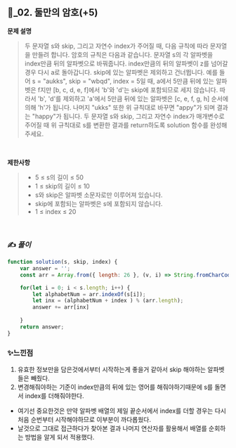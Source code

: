 ## 🔎_02. 둘만의 암호(+5)


<b>문제 설명</b>
</br>
> 두 문자열 s와 skip, 그리고 자연수 index가 주어질 때, 다음 규칙에 따라 문자열을 만들려 합니다. 암호의 규칙은 다음과 같습니다.
> 문자열 s의 각 알파벳을 index만큼 뒤의 알파벳으로 바꿔줍니다.
> index만큼의 뒤의 알파벳이 z를 넘어갈 경우 다시 a로 돌아갑니다.
> skip에 있는 알파벳은 제외하고 건너뜁니다.
> 예를 들어 s = "aukks", skip = "wbqd", index = 5일 때, a에서 5만큼 뒤에 있는 알파벳은 f지만 [b, c, d, e, f]에서 'b'와 'd'는 skip에 포함되므로 세지 않습니다. 따라서 'b', 'd'를 제외하고 'a'에서 5만큼 뒤에 있는 알파벳은 [c, e, f, g, h] 순서에 의해 'h'가 됩니다. 나머지 "ukks" 또한 위 규칙대로 바꾸면 "appy"가 되며 결과는 "happy"가 됩니다.
> 두 문자열 s와 skip, 그리고 자연수 index가 매개변수로 주어질 때 위 규칙대로 s를 변환한 결과를 return하도록 solution 함수를 완성해주세요.

</br>

<b>제한사항</b>
>- 5 ≤ s의 길이 ≤ 50
>- 1 ≤ skip의 길이 ≤ 10
>- s와 skip은 알파벳 소문자로만 이루어져 있습니다.
  >- skip에 포함되는 알파벳은 s에 포함되지 않습니다.
>- 1 ≤ index ≤ 20

<br>

### ✍️ _풀이_

```js
function solution(s, skip, index) {
    var answer = '';
    const arr = Array.from({ length: 26 }, (v, i) => String.fromCharCode(i + 97)).filter(el=> !skip.includes(el));

    for(let i = 0; i < s.length; i++) {
        let alphabetNum = arr.indexOf(s[i]); 
        let inx = (alphabetNum + index ) % (arr.length);
        answer += arr[inx]
        
    }
    return answer;
}

```




### ✨느낀점
1. 유효한 정보만을 담은것에서부터 시작하는게 좋을거 같아서 skip 해야하는 알파벳들은 빼줬다.
2. 변경해줘야하는 기준이 index만큼의 뒤에 있는 영어를 해줘야하기때문에 s를 돌면서 index를 더해줘야한다.
  - 여기선 중요한것은 만약 알파벳 배열의 제일 끝순서에서 index를 더할 경우는 다시 처음 순번부터 시작해야하므로 이부분이 까다롭웠다.
  - 날것으로 그대로 접근하다가 찾아본 결과 나머지 연산자를 활용해서 배열를 순회하는 방법을 알게 되서 적용했다.



 
